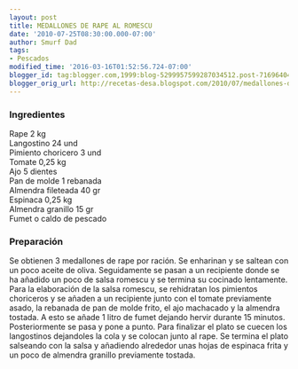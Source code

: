 ```yaml
---
layout: post
title: MEDALLONES DE RAPE AL ROMESCU
date: '2010-07-25T08:30:00.000-07:00'
author: Smurf Dad
tags:
- Pescados
modified_time: '2016-03-16T01:52:56.724-07:00'
blogger_id: tag:blogger.com,1999:blog-5299957599287034512.post-7169640460643802262
blogger_orig_url: http://recetas-desa.blogspot.com/2010/07/medallones-de-rape-al-romescu.html
---
```


<h3>Ingredientes</h3><p>Rape 2 kg<br/>Langostino 24 und<br/>Pimiento choricero 3 und<br/>Tomate 0,25 kg<br/>Ajo 5 dientes<br/>Pan de molde 1 rebanada<br/>Almendra fileteada 40 gr<br/>Espinaca 0,25 kg<br/>Almendra granillo 15 gr<br/>Fumet o caldo de pescado</p><h3>Preparaci&oacute;n</h3><p>Se obtienen 3 medallones de rape por raci&oacute;n. Se enharinan y se saltean con un poco aceite de oliva. Seguidamente se pasan a un recipiente donde se ha a&ntilde;adido un poco de salsa romescu y se termina su cocinado lentamente. Para la elaboraci&oacute;n de la salsa romescu, se rehidratan los pimientos choriceros y se a&ntilde;aden a un recipiente junto con el tomate previamente asado, la rebanada de pan de molde frito, el ajo machacado y la almendra tostada. A esto se a&ntilde;ade 1 litro de fumet dejando hervir durante 15 minutos. Posteriormente se pasa y pone a punto. Para finalizar el plato se cuecen los langostinos dejandoles la cola y se colocan junto al rape. Se termina el plato salseando con la salsa y a&ntilde;adiendo alrededor unas hojas de espinaca frita y un poco de almendra granillo previamente tostada.</p>